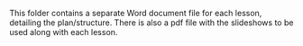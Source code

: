 
This folder contains a separate Word document file for each lesson, detailing the plan/structure.
There is also a pdf file with the slideshows to be used along with each lesson.
